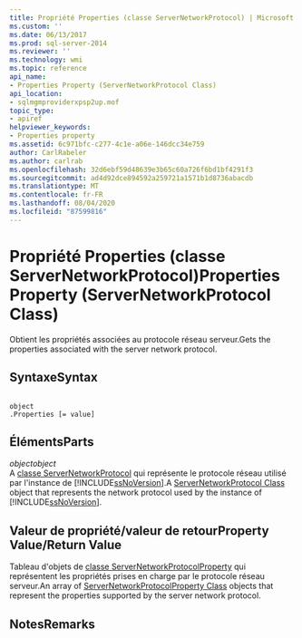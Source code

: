 ```yaml
---
title: Propriété Properties (classe ServerNetworkProtocol) | Microsoft Docs
ms.custom: ''
ms.date: 06/13/2017
ms.prod: sql-server-2014
ms.reviewer: ''
ms.technology: wmi
ms.topic: reference
api_name:
- Properties Property (ServerNetworkProtocol Class)
api_location:
- sqlmgmproviderxpsp2up.mof
topic_type:
- apiref
helpviewer_keywords:
- Properties property
ms.assetid: 6c971bfc-c277-4c1e-a06e-146dcc34e759
author: CarlRabeler
ms.author: carlrab
ms.openlocfilehash: 32d6ebf59d48639e3b65c60a726f6bd1bf4291f3
ms.sourcegitcommit: ad4d92dce894592a259721a1571b1d8736abacdb
ms.translationtype: MT
ms.contentlocale: fr-FR
ms.lasthandoff: 08/04/2020
ms.locfileid: "87599816"
---
```

# <a name="properties-property-servernetworkprotocol-class"></a><span data-ttu-id="7f7c8-102">Propriété Properties (classe ServerNetworkProtocol)</span><span class="sxs-lookup"><span data-stu-id="7f7c8-102">Properties Property (ServerNetworkProtocol Class)</span></span>
  <span data-ttu-id="7f7c8-103">Obtient les propriétés associées au protocole réseau serveur.</span><span class="sxs-lookup"><span data-stu-id="7f7c8-103">Gets the properties associated with the server network protocol.</span></span>  
  
## <a name="syntax"></a><span data-ttu-id="7f7c8-104">Syntaxe</span><span class="sxs-lookup"><span data-stu-id="7f7c8-104">Syntax</span></span>  
  
```  
  
object  
.Properties [= value]  
```  
  
## <a name="parts"></a><span data-ttu-id="7f7c8-105">Éléments</span><span class="sxs-lookup"><span data-stu-id="7f7c8-105">Parts</span></span>  
 <span data-ttu-id="7f7c8-106">*object*</span><span class="sxs-lookup"><span data-stu-id="7f7c8-106">*object*</span></span>  
 <span data-ttu-id="7f7c8-107">A [classe ServerNetworkProtocol](servernetworkprotocol-class.md) qui représente le protocole réseau utilisé par l'instance de [!INCLUDE[ssNoVersion](../../../includes/ssnoversion-md.md)].</span><span class="sxs-lookup"><span data-stu-id="7f7c8-107">A [ServerNetworkProtocol Class](servernetworkprotocol-class.md) object that represents the network protocol used by the instance of [!INCLUDE[ssNoVersion](../../../includes/ssnoversion-md.md)].</span></span>  
  
## <a name="property-valuereturn-value"></a><span data-ttu-id="7f7c8-108">Valeur de propriété/valeur de retour</span><span class="sxs-lookup"><span data-stu-id="7f7c8-108">Property Value/Return Value</span></span>  
 <span data-ttu-id="7f7c8-109">Tableau d'objets de [classe ServerNetworkProtocolProperty](../servernetworkprotocolproperty-class/servernetworkprotocolproperty-class.md) qui représentent les propriétés prises en charge par le protocole réseau serveur.</span><span class="sxs-lookup"><span data-stu-id="7f7c8-109">An array of [ServerNetworkProtocolProperty Class](../servernetworkprotocolproperty-class/servernetworkprotocolproperty-class.md) objects that represent the properties supported by the server network protocol.</span></span>  
  
## <a name="remarks"></a><span data-ttu-id="7f7c8-110">Notes</span><span class="sxs-lookup"><span data-stu-id="7f7c8-110">Remarks</span></span>  
  
